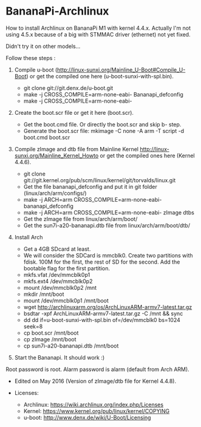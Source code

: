 # BananaPi-Archlinux
How to install Archlinux on BananaPi M1 with kernel 4.4.x. Actually I'm not using 4.5.x because of a big with STMMAC driver (ethernet) not yet fixed.

Didn't try it on other models...

Follow these steps :

1. Compile u-boot (http://linux-sunxi.org/Mainline_U-Boot#Compile_U-Boot) or get the compiled one here (u-boot-sunxi-with-spl.bin).
	* git clone git://git.denx.de/u-boot.git
	* make -j<Number of CPUs> CROSS_COMPILE=arm-none-eabi- Bananapi_defconfig
	* make -j<Number of CPUs> CROSS_COMPILE=arm-none-eabi-

2. Create the boot.scr file or get it here (boot.scr). 

	* Get the boot.cmd file. Or directly the boot.scr and skip b- step.
	* Generate the boot.scr file: mkimage -C none -A arm -T script -d boot.cmd boot.scr

3. Compile zImage and dtb file from Mainline Kernel http://linux-sunxi.org/Mainline_Kernel_Howto or get the compiled ones here (Kernel 4.4.6). 

	* git clone git://git.kernel.org/pub/scm/linux/kernel/git/torvalds/linux.git
	* Get the file bananapi_defconfig and put it in git folder (linux/arch/arm/configs/)
	* make -j<Number of CPUs> ARCH=arm CROSS_COMPILE=arm-none-eabi- bananapi_defconfig
	* make -j<Number of CPUs> ARCH=arm CROSS_COMPILE=arm-none-eabi- zImage dtbs
	* Get the zImage file from linux/arch/arm/boot/
	* Get the sun7i-a20-bananapi.dtb file from linux/arch/arm/boot/dtb/

5. Install Arch

	* Get a 4GB SDcard at least.
	* We will consider the SDCard is mmcblk0. Create two partitions with fdisk. 100M for the first, the rest of SD for the second. Add the bootable flag for the first partition.
	* mkfs.vfat /dev/mmcblk0p1
	* mkfs.ext4 /dev/mmcblk0p2
	* mount /dev/mmcblk0p2 /mnt
	* mkdir /mnt/boot
	* mount /dev/mmcblk0p1 /mnt/boot
	* wget http://archlinuxarm.org/os/ArchLinuxARM-armv7-latest.tar.gz
	* bsdtar -xpf ArchLinuxARM-armv7-latest.tar.gz -C /mnt && sync
	* dd dd if=u-boot-sunxi-with-spl.bin of=/dev/mmcblk0 bs=1024 seek=8
	* cp boot.scr /mnt/boot
	* cp zImage /mnt/boot
	* cp sun7i-a20-bananapi.dtb /mnt/boot

6. Start the Bananapi. It should work :)

Root password is root. Alarm password is alarm (default from Arch ARM).


* Edited on May 2016 (Version of zImage/dtb file for Kernel 4.4.8).

* Licenses:
	* Archlinux: https://wiki.archlinux.org/index.php/Licenses
	* Kernel: https://www.kernel.org/pub/linux/kernel/COPYING
	* u-boot: http://www.denx.de/wiki/U-Boot/Licensing


